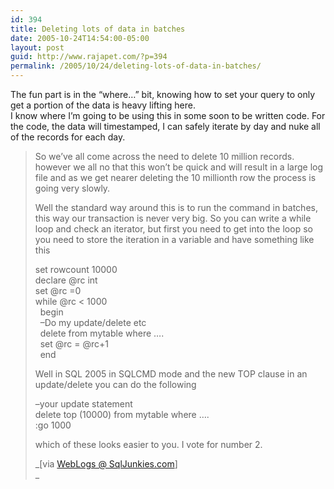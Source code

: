 ```yaml
---
id: 394
title: Deleting lots of data in batches
date: 2005-10-24T14:54:00-05:00
layout: post
guid: http://www.rajapet.com/?p=394
permalink: /2005/10/24/deleting-lots-of-data-in-batches/
---
```

The fun part is in the &#8220;where&#8230;&#8221; bit, knowing how to set your query to only get a portion of the data is heavy lifting here.  
I know where I&#8217;m going to be using this in some soon to be written code. For the code, the data will timestamped, I can safely iterate by day and nuke all of the records for each day.

> 
> 
> So we&#8217;ve all come across the need to delete 10 million records. however we all no that this won&#8217;t be quick and will result in a large log file and as we get nearer deleting the 10 millionth row the process is going very slowly.
> 
> 
> 
> Well the standard way around this is to run the command in batches, this way our transaction is never very big. So you can write a while loop and check an iterator, but first you need to get into the loop so you need to store the iteration in a variable and have something like this
> 
> 
> 
> set rowcount 10000  
> declare @rc int  
> set @rc =0  
> while @rc < 1000   
>   begin   
>   &#8211;Do my update/delete etc      
>   delete from mytable where &#8230;.  
>   set @rc = @rc+1  
>   end
> 
> 
> 
> 
> 
> Well in SQL 2005 in SQLCMD mode and the new TOP clause in an update/delete you can do the following
> 
> 
> 
> &#8211;your update statement  
> delete top (10000) from mytable where &#8230;.  
> :go 1000
> 
> 
> 
> which of these looks easier to you. I vote for number 2.
> 
> _[via [WebLogs @ SqlJunkies.com](http://www.sqljunkies.com/WebLog/simons/archive/2005/10/23/17204.aspx "SQLCMD in SQL 2005  to delete lots of data in batches")]  
>_